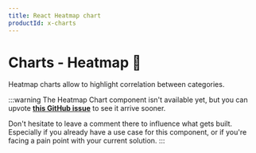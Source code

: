 ```yaml
---
title: React Heatmap chart
productId: x-charts
---
```


# Charts - Heatmap [<span class="plan-pro"></span>](/x/introduction/licensing/#pro-plan 'Pro plan')🚧

<p class="description">Heatmap charts allow to highlight correlation between categories.</p>

:::warning
The Heatmap Chart component isn't available yet, but you can upvote [**this GitHub issue**](https://github.com/mui/mui-x/issues/7926) to see it arrive sooner.

Don't hesitate to leave a comment there to influence what gets built.
Especially if you already have a use case for this component, or if you're facing a pain point with your current solution.
:::
